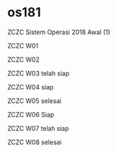 # os181
ZCZC Sistem Operasi 2018 Awal (1)

ZCZC W01

ZCZC W02

ZCZC W03 telah siap

ZCZC W04 siap

ZCZC W05 selesai

ZCZC W06 Siap

ZCZC W07 telah siap

ZCZC W08 selesai

